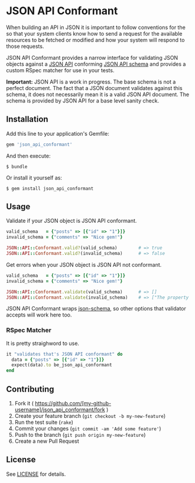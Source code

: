 # JSON API Conformant

When building an API in JSON it is important to follow conventions for the so 
that your system clients know how to send a request for the available resources 
to be fetched or modified and how your system will respond to those requests.

JSON API Conformant provides a narrow interface for validating JSON objects 
against a [JSON API](http://jsonapi.org/) conforming 
[JSON API schema](http://jsonapi.org/schema) and provides a custom RSpec 
matcher for use in your tests.

**Important:** JSON API is a work in progress. The base schema is not a perfect 
document. The fact that a JSON document validates against this schema, it does 
not necessarily mean it is a valid JSON API document. The schema is provided by 
JSON API for a base level sanity check.

## Installation

Add this line to your application's Gemfile:

```ruby
gem 'json_api_conformant'
```

And then execute:

    $ bundle

Or install it yourself as:

    $ gem install json_api_conformant

## Usage

Validate if your JSON object is JSON API conformant.
```ruby
valid_schema   = {"posts" => [{"id" => "1"}]}
invalid_schema = {"comments" => "Nice gem!"}

JSON::API::Conformant.valid?(valid_schema)        # => true
JSON::API::Conformant.valid?(invalid_schema)      # => false
```

Get errors when your JSON object is JSON API not conformant.
```ruby
valid_schema   = {"posts" => [{"id" => "1"}]}
invalid_schema = {"comments" => "Nice gem!"}

JSON::API::Conformant.validate(valid_schema)      # => []
JSON::API::Conformant.validate(invalid_schema)    # => ["The property '#/comments' of type String did not match the..."]
```

JSON API Conformant wraps [json-schema](https://github.com/hoxworth/json-schema), 
so other options that validator accepts will work here too.

### RSpec Matcher

It is pretty straighword to use.
```ruby
it "validates that's JSON API conformant" do
  data = {"posts" => [{"id" => "1"}]}
  expect(data).to be_json_api_conformant
end
```

## Contributing

1. Fork it ( https://github.com/[my-github-username]/json_api_conformant/fork )
2. Create your feature branch (`git checkout -b my-new-feature`)
3. Run the test suite (`rake`)
4. Commit your changes (`git commit -am 'Add some feature'`)
5. Push to the branch (`git push origin my-new-feature`)
6. Create a new Pull Request

## License

See [LICENSE](https://github.com/sebasoga/json_api_conformant/blob/master/LICENSE.txt)
for details.
